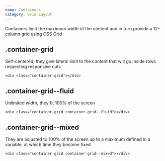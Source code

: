 ```yaml
---
name: Containers
category: Grid Layout
---
```


Containers limit the maximum width of the content and in turn provide a 12-column grid using CSS Grid

## .container-grid

Self-centered, they give lateral limit to the content that will go inside rows respecting responsive cuts

```
<div class="container-grid"></div>
```

## .container-grid--fluid

Unlimited width, they fit 100% of the screen

```
<div class="container-grid container-grid--fluid"></div>
```

## .container-grid--mixed

They are adjusted to 100% of the screen up to a maximum defined in a variable, at which time they become fixed

```
<div class="container-grid container-grid--mixed"></div>
```
